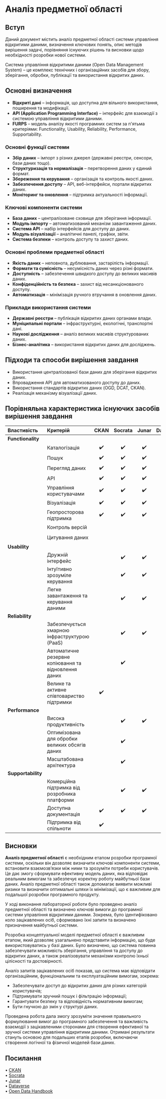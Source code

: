 # Аналіз предметної області
## Вступ  
Даний документ містить аналіз предметної області системи управління відкритими даними, визначення ключових понять, опис методів вирішення задачі, порівняння існуючих рішень та висновки щодо необхідності розробки нової системи.

Система управління відкритими даними (Open Data Management System) – це комплекс технічних і організаційних засобів для збору, зберігання, обробки, публікації та використання відкритих даних.  

## Основні визначення  
- **Відкриті дані** – інформація, що доступна для вільного використання, поширення та модифікації.  
- **API (Application Programming Interface)** – інтерфейс для взаємодії з системою управління відкритими даними.  
- **FURPS** – модель аналізу якості програмних систем за п'ятьма критеріями: Functionality, Usability, Reliability, Performance, Supportability.  

### Основні функції системи  
- **Збір даних** – імпорт з різних джерел (державні реєстри, сенсори, бази даних тощо).  
- **Структуризація та нормалізація** – перетворення даних у єдиний формат.  
- **Збереження та керування** – організація та контроль якості даних.  
- **Забезпечення доступу** – API, веб-інтерфейси, портали відкритих даних.  
- **Моніторинг та оновлення** – підтримка актуальності інформації.  

### Ключові компоненти системи  
- **База даних** – централізоване сховище для зберігання інформації.  
- **Модуль імпорту** – автоматизований механізм завантаження даних.  
- **Система API** – набір інтерфейсів для доступу до даних.  
- **Модуль візуалізації** – аналітичні панелі, графіки, звіти.  
- **Система безпеки** – контроль доступу та захист даних.  

### Основні проблеми предметної області  
- **Якість даних** – неповнота, дублювання, застарілість інформації.  
- **Формати та сумісність** – несумісність даних через різні формати.  
- **Доступність** – забезпечення швидкого доступу до великих масивів даних.  
- **Конфіденційність та безпека** – захист від несанкціонованого доступу.  
- **Автоматизація** – мінімізація ручного втручання в оновлення даних.  

### Приклади використання системи  
- **Державні реєстри** – публікація відкритих даних органами влади.  
- **Муніципальні портали** – інфраструктурні, екологічні, транспортні дані.  
- **Наукові дослідження** – аналіз великих масивів структурованих даних.  
- **Бізнес-аналітика** – використання відкритих даних для досліджень.  

## Підходи та способи вирішення завдання  
- Використання централізованої бази даних для зберігання відкритих даних.  
- Впровадження API для автоматизованого доступу до даних.  
- Використання стандартів відкритих даних (OGD, DCAT, CKAN).  
- Реалізація механізму візуалізації даних.  

## Порівняльна характеристика існуючих засобів вирішення завдання


| Властивість                               | Критерій                                                                                                 | CKAN | Socrata | Junar | Dataverse |
| :---------------------------------------- | :------------------------------------------------------------------------------------------------------- | :---: | :-----: | :---: | :-------: |
| **Functionality** |                                                                                                                                  |       |         |       |           |
|                                           | Каталогізація                                                                                            |   ✔️   |    ✔️    |   ✔️   |  ✔️  |
|                                           | Пошук                                                                                                    |   ✔️   |    ✔️    |   ✔️   |  ✔️  |
|                                           | Перегляд даних                                                                                           |   ✔️   |    ✔️    |   ✔️   |  ✔️  |
|                                           | API                                                                                                      |   ✔️   |    ✔️    |   ✔️   |  ✔️  |
|                                           | Управління користувачами                                                                                 |   ✔️   |    ✔️    |   ✔️   |  ✔️  |
|                                           | Візуалізація                                                                                             |   ✔️   |    ✔️    |   ✔️   |       |
|                                           | Геопросторова підтримка                                                                                  |   ✔️   |    ✔️    |   ✔️   |       |
|                                           | Контроль версій                                                                                          |        |           |         |  ✔️  |
|                                           | Цитування даних                                                                                          |       |         |       |     ✔️     |
| **Usability** |                                                                                                                                      |       |         |       |           |
|                                           | Дружній інтерфейс                                                                                        |       |    ✔️    |   ✔️   |           |
|                                           | Інтуїтивно зрозуміле керування                                                                           |       |    ✔️    |   ✔️   |           |
|                                           | Легке завантаження та керування даними                                                                   |       |    ✔️    |   ✔️   |           |
| **Reliability** |                                                                                                                                    |       |         |       |           |
|                                           | Забезпечується хмарною інфраструктурою (PaaS)                                                            |       |    ✔️    |   ✔️   |           |
|                                           | Автоматичне резервне копіювання та відновлення даних                                                     |       |    ✔️    |       |           |
|                                           | Велике та активне співтовариство підтримки                                                               |   ✔️   |         |       |     ✔️     |
| **Performance** |                                                                                                                                    |       |         |       |           |
|                                           | Висока продуктивність                                                                                    |       |    ✔️    |   ✔️   |           |
|                                           | Оптимізована для обробки великих обсягів даних                                                           |       |    ✔️    |       |           |
|                                           | Масштабована архітектура                                                                                 |       |    ✔️    |       |           |
| **Supportability** |                                                                                                                                 |       |         |       |           |
|                                           | Комерційна підтримка від розробника платформи                                                            |       |    ✔️    |   ✔️   |           |
|                                           | Доступна документація                                                                                    |   ✔️   |    ✔️    |   ✔️   |     ✔️     |
|                                           | Підтримка від спільноти                                                                                  |   ✔️   |         |       |     ✔️     |



## **Висновки**

**Аналіз предметної області** є необхідним етапом розробки програмної системи, оскільки він дозволяє визначити ключові компоненти системи, встановити взаємозв’язки між ними та зрозуміти потреби користувачів. Це дає змогу сформувати ефективну модель даних, яка відповідає реальним вимогам та забезпечує коректну роботу майбутньої бази даних. Аналіз предметної області також допомагає виявити можливі ризики та визначити оптимальні шляхи їх мінімізації, що є важливим для подальшої розробки програмного продукту.

У ході виконання лабораторної роботи було проведено аналіз предметної області та визначено ключові вимоги до програмної системи управління відкритими даними. Зокрема, було ідентифіковано коло зацікавлених осіб, сформовано їхні запити та визначено призначення майбутньої системи.

Розробка концептуальної моделі предметної області є важливим етапом, який дозволяє узагальнено представити інформацію, що буде використовуватись у базі даних. Було визначено, що система повинна забезпечувати можливість зберігання, управління та доступу до відкритих даних, а також реалізовувати механізми контролю їхньої цілісності та достовірності.

Аналіз запитів зацікавлених осіб показав, що система має відповідати організаційним, функціональним та експлуатаційним вимогам, зокрема:
- Забезпечувати доступ до відкритих даних для різних категорій користувачів;
- Підтримувати зручний пошук і фільтрацію інформації;
- Гарантувати безпеку та відповідність нормативним вимогам;
- Бути гнучкою до змін у структурі даних.

Проведена робота дала змогу зрозуміти значення правильного формулювання вимог до програмного забезпечення та важливість взаємодії з зацікавленими сторонами для створення ефективної та зручної системи управління відкритими даними. Отримані результати стануть основою для подальших етапів розробки, включаючи створення логічної та фізичної моделей бази даних.





## Посилання

•	[CKAN](https://ckan.org/ ) \
•	[Socrata](https://dev.socrata.com/) \
•	[Junar](https://junar.com/) \
•	[Dataverse](https://dataverse.org/) \
•	[Open Data Handbook](https://opendatahandbook.org/ )
